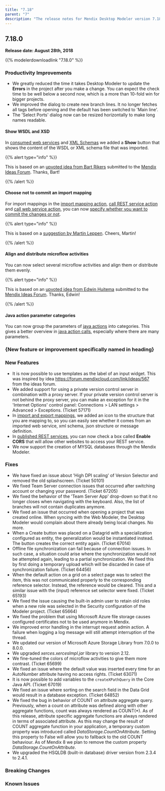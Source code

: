 ```yaml
---
title: "7.18"
parent: "7"
description: "The release notes for Mendix Desktop Modeler version 7.18 (including all patches) with details on new features, bug fixes, and known issues."
---
```


## 7.18.0

**Release date: August 28th, 2018**

{{% modelerdownloadlink "7.18.0" %}}

### Productivity Improvements

[//]: # (Please include links/references to Idea Forum ideas when available.)

* We greatly reduced the time it takes Desktop Modeler to update the **Errors** in the project after you make a change. You can expect the check time to be well below a second now, which is a more than 10-fold win for bigger projects.
* We improved the dialog to create new branch lines. It no longer fetches all tags before opening and the default has been switched to 'Main line'. 
* The 'Select Ports' dialog now can be resized horizontally to make long names readable.

#### Show WSDL and XSD

In [consumed web services](https://docs.mendix.com/refguide/consumed-web-service) and [XML Schemas](https://docs.mendix.com/refguide/xml-schemas) we added a **Show** button that shows the content of the WSDL or XML schema file that was imported.

{{% alert type="info" %}}

This is based on an [upvoted idea from Bart Rikers](https://forum.mendixcloud.com/link/ideas/280) submitted to the [Mendix Ideas Forum](https://forum.mendixcloud.com/link/ideas). Thanks, Bart!

{{% /alert %}}

#### Choose not to commit an import mapping

For import mappings in the [import mapping action](https://docs.mendix.com/refguide/import-mapping-action#commit), [call REST service action](https://docs.mendix.com/refguide/call-rest-action) and [call web service action](https://docs.mendix.com/refguide/call-web-service-action), you can now [specify whether you want to commit the changes or not](https://docs.mendix.com/refguide/import-mapping-action#commit).

{{% alert type="info" %}}

This is based on a [suggestion by Martin Leppen](https://forum.mendixcloud.com/link/questions/90534). Cheers, Martin!

{{% /alert %}}

#### Align and distribute microflow activities

You can now select several microflow activities and align them or distribute them evenly.

{{% alert type="info" %}}

This is based on an [upvoted idea from Edwin Huitema](https://forum.mendixcloud.com/link/ideas/831) submitted to the [Mendix Ideas Forum](https://forum.mendixcloud.com/link/ideas). Thanks, Edwin!

{{% /alert %}}

#### Java action parameter categories

You can now group the parameters of [java actions](https://docs.mendix.com/refguide/java-actions) into categories. This gives a better overview in [java action calls](https://docs.mendix.com/refguide/java-action-call), especially where there are many parameters.

### {New feature or improvement specifically named in heading}

### New Features

* It is now possible to use templates as the label of an input widget. This was inspired by idea https://forum.mendixcloud.com/link/ideas/567 from the ideas forum.
* We added support for using a private version control server in combination with a proxy server. If your private version control server is not behind the proxy server, you can make an exception for it in the 'Internet Options' control panel: Connections > LAN settings > Advanced > Exceptions. (Ticket 57171)
* In [import and export mappings](https://docs.mendix.com/refguide/mapping-documents), we added an icon to the structure that you are mapping to, so you can easily see whether it comes from an imported web service, xml schema, json structure or message definition.
* In [published REST services](https://docs.mendix.com/refguide/published-rest-service), you can now check a box called **Enable CORS** that will allow other websites to access your REST service.
* We now support the creation of MYSQL databases through the Mendix Modeler.

### Fixes

* We have fixed an issue about 'High DPI scaling' of Version Selector and removed the old splashscreen. (Ticket 50101)
* We fixed Team Server connection issues that occurred after switching account or changing your password. (Ticket 67205)
* We fixed the behavior of the 'Team Server App' drop-down so that it no longer closes when navigating with the keyboard. Also, the list of branches will not contain duplicates anymore.
* We fixed an issue that occurred when opening a project that was created online. When syncing with the Web Modeler, the Desktop Modeler would complain about there already being local changes. No more.
* When a Create button was placed on a Datagrid with a specialization configured as entity, the generalization would be instantiated instead. The button creates the correct entity again. (Ticket 67014)
* Offline file synchronization can fail because of connection issues. In such case, a situation could arise where the synchronization would not be attempted again, leading to a partial synchronization. We fixed this by first doing a temporary upload which will be discarded in case of synchronization failure. (Ticket 64456)
* When the default action on a grid on a select page was to select the item, this was not communicated properly to the corresponding reference selector. Instead, the reference would be cleared. This and a similar issue with the (input) reference set selector were fixed. (Ticket 65193)
* We fixed the issue causing the built-in admin user to retain old roles when a new role was selected in the Security configuration of the Modeler project. (Ticket 65664)
* We fixed the problem that using Microsoft Azure file storage causes configured certificates not to be used anymore in Mendix.
* We improved error handling in the interrupt request admin action. A failure when logging a log message will still attempt interruption of the thread.
* We updated our version of Microsoft Azure Storage Library from 7.0.0 to 8.0.0.
* We upgraded _xerces.xercesImpl.jar_ library to version 2.12.
* We fine-tuned the colors of microflow activities to give them more contrast. (Ticket 65699)
* We fixed an issue where the default value was inserted every time for an AutoNumber attribute having no access rights. (Ticket 63071)
* It is now possible to add variables to the `createXPathQuery` in the Core Java API. (Ticket 67019)
* We fixed an issue where sorting on the search field in the Data Grid would result in a database exception. (Ticket 64852)
* We fixed the bug in behavior of COUNT on attribute aggregate query. Previously, when a count on attribute was defined along with other aggregate functions, count was always rendered as COUNT(*). As of this release, attribute specific aggregate functions are always rendered in terms of associated attribute. As this may change the result of COUNT aggregate function in your application, a temporary custom property was introduced called _DataStorage.CountOnAttribute_. Setting this property to False will allow you to fallback to the old COUNT behaviour. 
  As of Mendix 8 we plan to remove the custom property _DataStorage.CountOnAttribute_.
* We upgraded the HSQLDB (built-in database) driver version from 2.3.4 to 2.4.1.

### Breaking Changes

### Known Issues

[//]: # (Each known issue needs a Zendesk ticket number, so please include that for any new known issue.)
